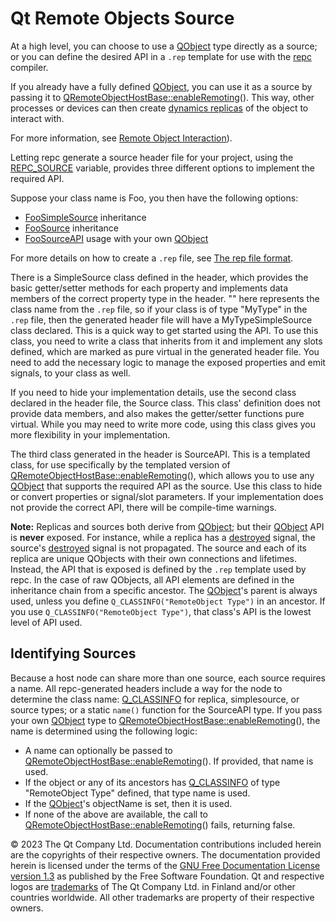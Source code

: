 # Qt Remote Objects Source





At a high level, you can choose to use a [QObject](https://doc.qt.io/qt-5/qobject.html) type directly as a source; or you can define the desired API in a `.rep` template for use with the [repc](https://doc.qt.io/qt-5/qtremoteobjects-repc.html) compiler.

If you already have a fully defined [QObject](https://doc.qt.io/qt-5/qobject.html), you can use it as a source by passing it to [QRemoteObjectHostBase::enableRemoting](https://doc.qt.io/qt-5/qremoteobjecthostbase.html#enableRemoting)(). This way, other processes or devices can then create [dynamics replicas](https://doc.qt.io/qt-5/qremoteobjectdynamicreplica.html) of the object to interact with.

For more information, see [Remote Object Interaction](https://doc.qt.io/qt-5/qtremoteobjects-interaction.html#remote-object-interaction)).

Letting repc generate a source header file for your project, using the [REPC_SOURCE](https://doc.qt.io/qt-5/qtremoteobjects-repc.html#repc-source) variable, provides three different options to implement the required API.

Suppose your class name is Foo, you then have the following options:

- [FooSimpleSource](https://doc.qt.io/qt-5/qtremoteobjects-source.html#typesimplesource) inheritance
- [FooSource](https://doc.qt.io/qt-5/qtremoteobjects-source.html#typesource) inheritance
- [FooSourceAPI](https://doc.qt.io/qt-5/qtremoteobjects-source.html#typeapi) usage with your own [QObject](https://doc.qt.io/qt-5/qobject.html)

For more details on how to create a `.rep` file, see [The rep file format](https://doc.qt.io/qt-5/qtremoteobjects-repc.html#the-rep-file-format).



There is a <Type>SimpleSource class defined in the header, which provides the basic getter/setter methods for each property and implements data members of the correct property type in the header. "<Type>" here represents the class name from the `.rep` file, so if your class is of type "MyType" in the `.rep` file, then the generated header file will have a MyTypeSimpleSource class declared. This is a quick way to get started using the API. To use this class, you need to write a class that inherits from it and implement any slots defined, which are marked as pure virtual in the generated header file. You need to add the necessary logic to manage the exposed properties and emit signals, to your class as well.



If you need to hide your implementation details, use the second class declared in the header file, the <Type>Source class. This class' definition does not provide data members, and also makes the getter/setter functions pure virtual. While you may need to write more code, using this class gives you more flexibility in your implementation.



The third class generated in the header is <Type>SourceAPI. This is a templated class, for use specifically by the templated version of [QRemoteObjectHostBase::enableRemoting](https://doc.qt.io/qt-5/qremoteobjecthostbase.html#enableRemoting)(), which allows you to use any [QObject](https://doc.qt.io/qt-5/qobject.html) that supports the required API as the source. Use this class to hide or convert properties or signal/slot parameters. If your implementation does not provide the correct API, there will be compile-time warnings.

**Note:** Replicas and sources both derive from [QObject](https://doc.qt.io/qt-5/qobject.html); but their [QObject](https://doc.qt.io/qt-5/qobject.html) API is **never** exposed. For instance, while a replica has a [destroyed](https://doc.qt.io/qt-5/qobject.html#destroyed) signal, the source's [destroyed](https://doc.qt.io/qt-5/qobject.html#destroyed) signal is not propagated. The source and each of its replica are unique QObjects with their own connections and lifetimes. Instead, the API that is exposed is defined by the `.rep` template used by repc. In the case of raw QObjects, all API elements are defined in the inheritance chain from a specific ancestor. The [QObject](https://doc.qt.io/qt-5/qobject.html)'s parent is always used, unless you define `Q_CLASSINFO("RemoteObject Type")` in an ancestor. If you use `Q_CLASSINFO("RemoteObject Type")`, that class's API is the lowest level of API used.



## Identifying Sources

Because a host node can share more than one source, each source requires a name. All repc-generated headers include a way for the node to determine the class name: [Q_CLASSINFO](https://doc.qt.io/qt-5/qobject.html#Q_CLASSINFO) for replica, simplesource, or source types; or a static `name()` function for the SourceAPI type. If you pass your own [QObject](https://doc.qt.io/qt-5/qobject.html) type to [QRemoteObjectHostBase::enableRemoting](https://doc.qt.io/qt-5/qremoteobjecthostbase.html#enableRemoting)(), the name is determined using the following logic:

- A name can optionally be passed to [QRemoteObjectHostBase::enableRemoting](https://doc.qt.io/qt-5/qremoteobjecthostbase.html#enableRemoting)(). If provided, that name is used.
- If the object or any of its ancestors has [Q_CLASSINFO](https://doc.qt.io/qt-5/qobject.html#Q_CLASSINFO) of type "RemoteObject Type" defined, that type name is used.
- If the [QObject](https://doc.qt.io/qt-5/qobject.html)'s objectName is set, then it is used.
- If none of the above are available, the call to [QRemoteObjectHostBase::enableRemoting](https://doc.qt.io/qt-5/qremoteobjecthostbase.html#enableRemoting)() fails, returning false.



© 2023 The Qt Company Ltd. Documentation contributions included herein are the copyrights of their respective owners. The documentation provided herein is licensed under the terms of the [GNU Free Documentation License version 1.3](http://www.gnu.org/licenses/fdl.html) as published by the Free Software Foundation. Qt and respective logos are [trademarks](https://doc.qt.io/qt/trademarks.html) of The Qt Company Ltd. in Finland and/or other countries worldwide. All other trademarks are property of their respective owners.